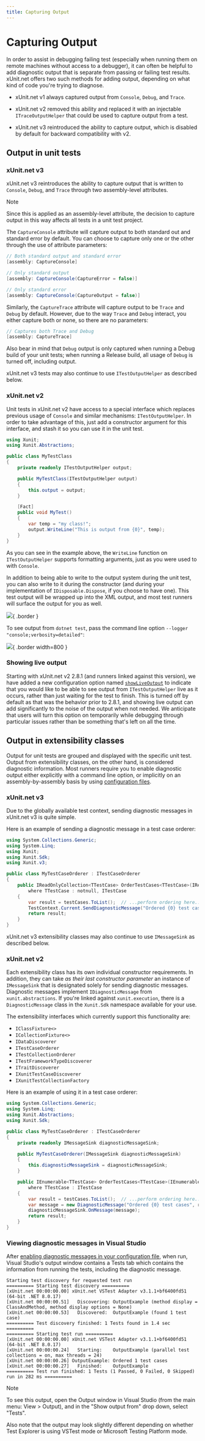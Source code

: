 ```yaml
---
title: Capturing Output
---
```


# Capturing Output

In order to assist in debugging failing test (especially when running them on remote machines without access to a debugger), it can often be helpful to add diagnostic output that is separate from passing or failing test results. xUnit.net offers two such methods for adding output, depending on what kind of code you're trying to diagnose.

* xUnit.net v1 always captured output from `Console`, `Debug`, and `Trace`.

* xUnit.net v2 removed this ability and replaced it with an injectable `ITraceOutputHelper` that could be used to capture output from a test.

* xUnit.net v3 reintroduced the ability to capture output, which is disabled by default for backward compatibility with v2.

## Output in unit tests

### xUnit.net v3

xUnit.net v3 reintroduces the ability to capture output that is written to `Console`, `Debug`, and `Trace` through two assembly-level attributes.

> [!NOTE]
> Since this is applied as an assembly-level attribute, the decision to capture output in this way affects all tests in a unit test project.

The `CaptureConsole` attribute will capture output to both standard out and standard error by default. You can choose to capture only one or the other through the use of attribute parameters:

```csharp
// Both standard output and standard error
[assembly: CaptureConsole]

// Only standard output
[assembly: CaptureConsole(CaptureError = false)]

// Only standard error
[assembly: CaptureConsole(CaptureOutput = false)]
```

Similarly, the `CaptureTrace` attribute will capture output to be `Trace` and `Debug` by default. However, due to the way `Trace` and `Debug` interact, you either capture both or none, so there are no parameters:

```csharp
// Captures both Trace and Debug
[assembly: CaptureTrace]
```

Also bear in mind that `Debug` output is only captured when running a Debug build of your unit tests; when running a Release build, all usage of `Debug` is turned off, including output.

xUnit.net v3 tests may also continue to use `ITestOutputHelper` as described below.

### xUnit.net v2

Unit tests in xUnit.net v2 have access to a special interface which replaces previous usage of `Console` and similar mechanisms: `ITestOutputHelper`. In order to take advantage of this, just add a constructor argument for this interface, and stash it so you can use it in the unit test.

```csharp
using Xunit;
using Xunit.Abstractions;

public class MyTestClass
{
    private readonly ITestOutputHelper output;

    public MyTestClass(ITestOutputHelper output)
    {
        this.output = output;
    }

    [Fact]
    public void MyTest()
    {
        var temp = "my class!";
        output.WriteLine("This is output from {0}", temp);
    }
}
```

As you can see in the example above, the `WriteLine` function on `ITestOutputHelper` supports formatting arguments, just as you were used to with `Console`.

In addition to being able to write to the output system during the unit test, you can also write to it during the constructor (and during your implementation of `IDisposable.Dispose`, if you choose to have one). This test output will be wrapped up into the XML output, and most test runners will surface the output for you as well.

![](/images/capturing-output/vs-runner-output.png){ .border }

To see output from `dotnet test`, pass the command line option `--logger "console;verbosity=detailed"`:

![](/images/capturing-output/dotnet-test-output.png){ .border width=800 }

### Showing live output

Starting with xUnit.net v2 2.8.1 (and runners linked against this version), we have added a new configuration option named [`showLiveOutput`](config-xunit-runner-json#showLiveOutput) to indicate that you would like to be able to see output from `ITestOutputHelper` live as it occurs, rather than just waiting for the test to finish. This is turned off by default as that was the behavior prior to 2.8.1, and showing live output can add significantly to the noise of the output when not needed. We anticipate that users will turn this option on temporarily while debugging through particular issues rather than be something that's left on all the time.

## Output in extensibility classes

Output for unit tests are grouped and displayed with the specific unit test. Output from extensibility classes, on the other hand, is considered diagnostic information. Most runners require you to enable diagnostic output either explicitly with a command line option, or implicitly on an assembly-by-assembly basis by using [configuration files](config-xunit-runner-json).

### xUnit.net v3

Due to the globally available test context, sending diagnostic messages in xUnit.net v3 is quite simple.

Here is an example of sending a diagnostic message in a test case orderer:

```csharp
using System.Collections.Generic;
using System.Linq;
using Xunit;
using Xunit.Sdk;
using Xunit.v3;

public class MyTestCaseOrderer : ITestCaseOrderer
{
    public IReadOnlyCollection<TTestCase> OrderTestCases<TTestCase>(IReadOnlyCollection<TTestCase> testCases)
        where TTestCase : notnull, ITestCase
    {
        var result = testCases.ToList();  // ...perform ordering here...
        TestContext.Current.SendDiagnosticMessage("Ordered {0} test cases", result.Count);
        return result;
    }
}
```

xUnit.net v3 extensibility classes may also continue to use `IMessageSink` as described below.

### xUnit.net v2

Each extensibility class has its own individual constructor requirements. In addition, they can take _as their last constructor parameter_ an instance of `IMessageSink` that is designated solely for sending diagnostic messages. Diagnostic messages implement `IDiagnosticMessage` from `xunit.abstractions`. If you're linked against `xunit.execution`, there is a `DiagnosticMessage` class in the `Xunit.Sdk` namespace available for your use.

The extensibility interfaces which currently support this functionality are:

* `IClassFixture<>`
* `ICollectionFixture<>`
* `IDataDiscoverer`
* `ITestCaseOrderer`
* `ITestCollectionOrderer`
* `ITestFrameworkTypeDiscoverer`
* `ITraitDiscoverer`
* `IXunitTestCaseDiscoverer`
* `IXunitTestCollectionFactory`

Here is an example of using it in a test case orderer:

```csharp
using System.Collections.Generic;
using System.Linq;
using Xunit.Abstractions;
using Xunit.Sdk;

public class MyTestCaseOrderer : ITestCaseOrderer
{
    private readonly IMessageSink diagnosticMessageSink;

    public MyTestCaseOrderer(IMessageSink diagnosticMessageSink)
    {
        this.diagnosticMessageSink = diagnosticMessageSink;
    }

    public IEnumerable<TTestCase> OrderTestCases<TTestCase>(IEnumerable<TTestCase> testCases)
        where TTestCase : ITestCase
    {
        var result = testCases.ToList();  // ...perform ordering here...
        var message = new DiagnosticMessage("Ordered {0} test cases", result.Count);
        diagnosticMessageSink.OnMessage(message);
        return result;
    }
}
```

### Viewing diagnostic messages in Visual Studio

After [enabling diagnostic messages in your configuration file](config-xunit-runner-json#diagnosticMessages), when run, Visual Studio's output window contains a Tests tab which contains the information from running the tests, including the diagnostic message.

```text
Starting test discovery for requested test run
========== Starting test discovery ==========
[xUnit.net 00:00:00.00] xUnit.net VSTest Adapter v3.1.1+bf6400fd51 (64-bit .NET 8.0.17)
[xUnit.net 00:00:00.51]   Discovering: OutputExample (method display = ClassAndMethod, method display options = None)
[xUnit.net 00:00:00.53]   Discovered:  OutputExample (found 1 test case)
========== Test discovery finished: 1 Tests found in 1.4 sec ==========
========== Starting test run ==========
[xUnit.net 00:00:00.00] xUnit.net VSTest Adapter v3.1.1+bf6400fd51 (64-bit .NET 8.0.17)
[xUnit.net 00:00:00.24]   Starting:    OutputExample (parallel test collections = on, max threads = 24)
[xUnit.net 00:00:00.26] OutputExample: Ordered 1 test cases
[xUnit.net 00:00:00.27]   Finished:    OutputExample
========== Test run finished: 1 Tests (1 Passed, 0 Failed, 0 Skipped) run in 282 ms ==========
```

> [!NOTE]
> To see this output, open the Output window in Visual Studio (from the main menu: View > Output), and in the "Show output from" drop down, select "Tests".
>
> Also note that the output may look slightly different depending on whether Test Explorer is using VSTest mode or Microsoft Testing Platform mode.
